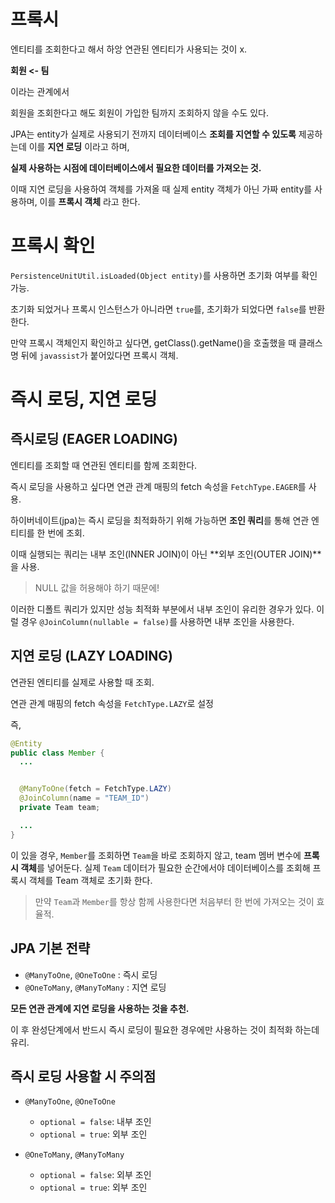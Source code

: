 # 프록시

엔티티를 조회한다고 해서 하앙 연관된 엔티티가 사용되는 것이 x.

**회원 <- 팀**

이라는 관계에서

회원을 조회한다고 해도 회원이 가입한 팀까지 조회하지 않을 수도 있다.

JPA는 entity가 실제로 사용되기 전까지 데이터베이스 **조회를 지연할 수 있도록** 제공하는데 이를 **지연 로딩** 이라고 하며,

**실제 사용하는 시점에 데이터베이스에서 필요한 데이터를 가져오는 것.**

이때 지연 로딩을 사용하여 객체를 가져올 때 실제 entity 객체가 아닌 가짜 entity를 사용하며, 이를 **프록시 객체** 라고 한다.

# 프록시 확인

``PersistenceUnitUtil.isLoaded(Object entity)``를 사용하면 초기화 여부를 확인 가능.

초기화 되었거나 프록시 인스턴스가 아니라면 ``true``를, 초기화가 되었다면 ``false``를 반환한다.

만약 프록시 객체인지 확인하고 싶다면, getClass().getName()을 호출했을 때 클래스명 뒤에 ``javassist``가 붙어있다면 프록시 객체.

# 즉시 로딩, 지연 로딩

## 즉시로딩 (EAGER LOADING)

엔티티를 조회할 때 연관된 엔티티를 함께 조회한다.

즉시 로딩을 사용하고 싶다면 연관 관계 매핑의 fetch 속성을 ``FetchType.EAGER``를 사용.

하이버네이트(jpa)는 즉시 로딩을 최적화하기 위해 가능하면 **조인 쿼리**를 통해 연관 엔티티를 한 번에 조회.

이때 실행되는 쿼리는 내부 조인(INNER JOIN)이 아닌 **외부 조인(OUTER JOIN)**을 사용.

> NULL 값을 허용해야 하기 때문에!

이러한 디폴트 쿼리가 있지만 성능 최적화 부분에서 내부 조인이 유리한 경우가 있다. 이럴 경우 ``@JoinColumn(nullable = false)``를 사용하면 내부 조인을 사용한다.

## 지연 로딩 (LAZY LOADING)

연관된 엔티티를 실제로 사용할 때 조회.

연관 관계 매핑의 fetch 속성을 ``FetchType.LAZY``로 설정

즉,

```java
@Entity
public class Member {
  ...


  @ManyToOne(fetch = FetchType.LAZY)
  @JoinColumn(name = "TEAM_ID")
  private Team team;

  ...
}
```
이 있을 경우, ``Member``를 조회하면 ``Team``을 바로 조회하지 않고, team 멤버 변수에 **프록시 객체**를 넣어둔다. 실제 ``Team`` 데이터가 필요한 순간에서야 데이터베이스를 조회해 프록시 객체를 Team 객체로 초기화 한다.

> 만약 ``Team``과 ``Member``를 항상 함께 사용한다면 처음부터 한 번에 가져오는 것이 효율적.


## JPA 기본 전략

* ``@ManyToOne``, ``@OneToOne`` : 즉시 로딩
* ``@OneToMany``, ``@ManyToMany`` : 지연 로딩

**모든 연관 관계에 지연 로딩을 사용하는 것을 추천.**

이 후 완성단계에서 반드시 즉시 로딩이 필요한 경우에만 사용하는 것이 최적화 하는데 유리.

## 즉시 로딩 사용할 시 주의점

* ``@ManyToOne``, ``@OneToOne``
  * ``optional = false``: 내부 조인
  * ``optional = true``: 외부 조인

* ``@OneToMany``, ``@ManyToMany``
  * ``optional = false``: 외부 조인
  * ``optional = true``: 외부 조인
    